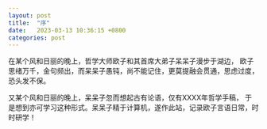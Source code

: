 ```yaml
---
layout: post
title:  "序"
date:   2023-03-13 10:36:15 +0800
categories: post
---
```


在某个风和日丽的晚上，哲学大师欧子和其首席大弟子呆呆子漫步于湖边，
欧子思绪万千，金句频出，而呆呆子愚钝，尚不能记住，更莫提融会贯通，思虑过度，恐头发不保。

又某个风和日丽的晚上，呆呆子忽而想起古有论语，仅有XXXX年哲学手稿，
于是想到亦可学习这种形式。呆呆子精于计算机，遂作此站，记录欧子言语日常，时时研学！

